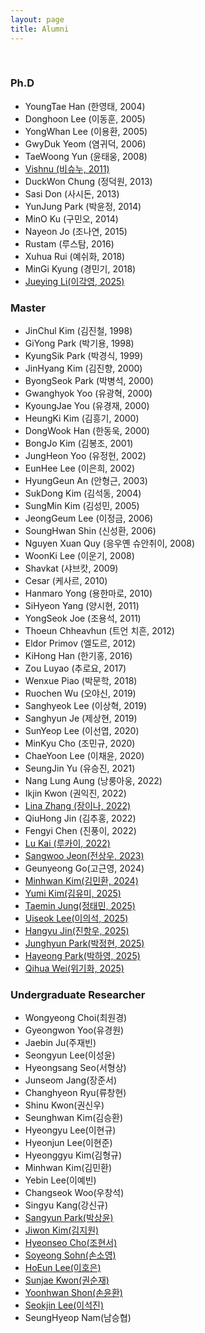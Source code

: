 ```yaml
---
layout: page
title: Alumni
---
```

<br/>

### Ph.D
* YoungTae Han (한영태, 2004)
* Donghoon Lee (이동훈, 2005)
* YongWhan Lee (이용환, 2005)
* GwyDuk Yeom (염귀덕, 2006)
* TaeWoong Yun (윤태웅, 2008)
* [Vishnu (비슈누, 2011)](/people/VishnuKumar)
* DuckWon Chung (정덕원, 2013)
* Sasi Don (사시돈, 2013)
* YunJung Park (박윤정, 2014)
* MinO Ku (구민오, 2014)
* Nayeon Jo (조나연, 2015)
* Rustam (루스탐, 2016)
* Xuhua Rui (예쉬화, 2018)
* MinGi Kyung (경민기, 2018)
* [Jueying Li(이각영, 2025)](/people/JueyingLi)


### Master
* JinChul Kim (김진철, 1998)
* GiYong Park (박기용, 1998)
* KyungSik Park (박경식, 1999)
* JinHyang Kim (김진향, 2000)
* ByongSeok Park (박병석, 2000)
* Gwanghyok Yoo (유광혁, 2000)
* KyoungJae You (유경재, 2000)
* HeungKi Kim (김흥기, 2000)
* DongWook Han (한동욱, 2000)
* BongJo Kim (김봉조, 2001)
* JungHeon Yoo (유정헌, 2002)
* EunHee Lee (이은희, 2002)
* HyungGeun An (안형근, 2003)
* SukDong Kim (김석동, 2004)
* SungMin Kim (김성민, 2005)
* JeongGeum Lee (이정금, 2006)
* SoungHwan Shin (신성환, 2006)
* Nguyen Xuan Quy (응우옌 슈안취이, 2008)
* WoonKi Lee (이운기, 2008)
* Shavkat (샤브캇, 2009)
* Cesar (케사르, 2010)
* Hanmaro Yong (용한마로, 2010)
* SiHyeon Yang (양시현, 2011)
* YongSeok Joe (조용석, 2011)
* Thoeun Chheavhun (트언 치흔, 2012)
* Eldor Primov (엘도르, 2012)
* KiHong Han (한기홍, 2016)
* Zou Luyao (추로요, 2017)
* Wenxue Piao (박문학, 2018)
* Ruochen Wu (오야신, 2019)
* Sanghyeok Lee (이상혁, 2019)
* Sanghyun Je (제상현, 2019)
* SunYeop Lee (이선엽, 2020)
* MinKyu Cho (조민규, 2020)
* ChaeYoon Lee (이채윤, 2020)
* SeungJin Yu (유승진, 2021)
* Nang Lung Aung (낭룽아웅, 2022)
* Ikjin Kwon (권익진, 2022)
* [Lina Zhang (장이나, 2022)](/people/LinaZhang)
* QiuHong Jin (김추홍, 2022)
* Fengyi Chen (진풍이, 2022)
* [Lu Kai (루카이, 2022)](/people/Lukai)
* [Sangwoo Jeon(전상우, 2023)](/people/SangwooJeon)
* Geunyeong Go(고근영, 2024)
* [Minhwan Kim(김민환, 2024)](/people/MinwhoanKim)
* [Yumi Kim(김유미, 2025)](/people/QiuhongJin)
* [Taemin Jung(정태민, 2025)](/people/TaeminJung)
* [Uiseok Lee(이의석, 2025)](/people/LeeUiseok)
* [Hangyu Jin(진항우, 2025)](/people/JinHangYu)
* [Junghyun Park(박정현, 2025)](/people//ParkJungHyun)
* [Hayeong Park(박하영, 2025)](/people/ParkHayeong)
* [Qihua Wei(위기화, 2025)](/people/WeiQihua)
  
### Undergraduate Researcher 
* Wongyeong Choi(최원경)
* Gyeongwon Yoo(유경원)
* Jaebin Ju(주재빈)
* Seongyun Lee(이성윤)
* Hyeongsang Seo(서형상)
* Junseom Jang(장준서)
* Changhyeon Ryu(류창현)
* Shinu Kwon(권신우)
* Seunghwan Kim(김승환)
* Hyeongyu Lee(이현규)
* Hyeonjun Lee(이현준)
* Hyeonggyu Kim(김형규)
* Minhwan Kim(김민환)
* Yebin Lee(이예빈)
* Changseok Woo(우창석)
* Singyu Kang(강신규)
* [Sangyun Park(박상윤)](/people/SangYoonPark)
* [Jiwon Kim(김지원)](/people/KimJiwon)
* [Hyeonseo Cho(조현서)](/people/HyeonseoCho)
* [Soyeong Sohn(손소영)](/people/SoyeongSohn)
* [HoEun Lee(이호은)](/people/HoEunLee)
* [Sunjae Kwon(권순재)](/people/SunjaeKwon)
* [Yoonhwan Shon(손윤환)](/people/ShonYoonhwan)
* [Seokjin Lee(이석진)](/people/LeeSeokjin)
* SeungHyeop Nam(남승협)
